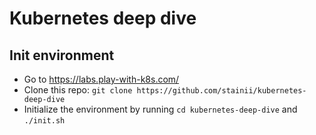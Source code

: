 # Kubernetes deep dive

## Init environment
* Go to https://labs.play-with-k8s.com/
* Clone this repo: `git clone https://github.com/stainii/kubernetes-deep-dive`
* Initialize the environment by running `cd kubernetes-deep-dive` and `./init.sh`
